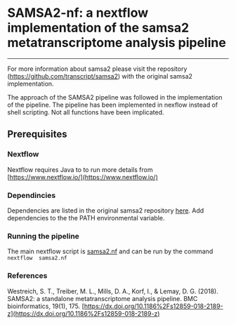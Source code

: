 # SAMSA2-nf: a nextflow implementation of the samsa2 metatranscriptome analysis pipeline

*****
For more information about  samsa2 please visit the repository (<https://github.com/transcript/samsa2>)  with the original samsa2 implementation.

The approach of the SAMSA2 pipeline was followed in the implementation of the  pipeline. The pipeline has been implemented in nexflow instead of shell scripting. Not all functions have been implicated.

## Prerequisites

### Nextflow

Nextflow requires Java to to run more details from [https://www.nextflow.io/](https://www.nextflow.io/)

### Dependincies

Dependencies are listed in the original samsa2 repository [here](https://github.com/transcript/samsa2#dependencies).
Add dependencies to the the PATH environmental variable.

### Running the pipeline

The main nextflow script is [samsa2.nf](https://github.com/PiscatorX/samsa2-nf/blob/master/samsa2.nf) and can be run by the command ``nextflow  samsa2.nf``

### References

Westreich, S. T., Treiber, M. L., Mills, D. A., Korf, I., & Lemay, D. G. (2018). SAMSA2: a standalone metatranscriptome analysis pipeline. BMC bioinformatics, 19(1), 175. [https://dx.doi.org/10.1186%2Fs12859-018-2189-z](https://dx.doi.org/10.1186%2Fs12859-018-2189-z) 